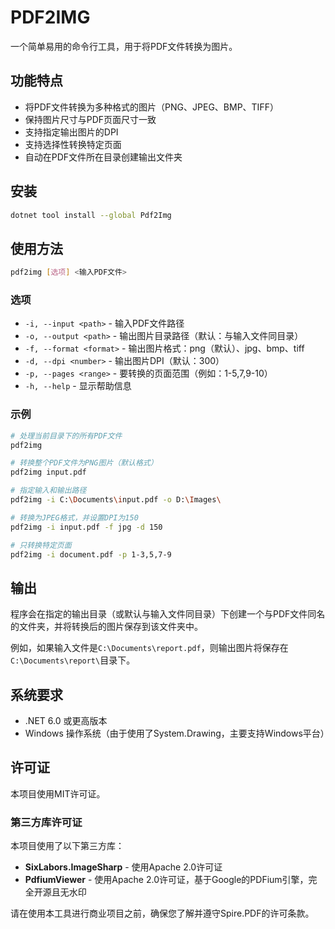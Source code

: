 # PDF2IMG

一个简单易用的命令行工具，用于将PDF文件转换为图片。

## 功能特点

- 将PDF文件转换为多种格式的图片（PNG、JPEG、BMP、TIFF）
- 保持图片尺寸与PDF页面尺寸一致
- 支持指定输出图片的DPI
- 支持选择性转换特定页面
- 自动在PDF文件所在目录创建输出文件夹

## 安装

```bash
dotnet tool install --global Pdf2Img
```

## 使用方法

```bash
pdf2img [选项] <输入PDF文件>
```

### 选项

- `-i, --input <path>` - 输入PDF文件路径
- `-o, --output <path>` - 输出图片目录路径（默认：与输入文件同目录）
- `-f, --format <format>` - 输出图片格式：png（默认）、jpg、bmp、tiff
- `-d, --dpi <number>` - 输出图片DPI（默认：300）
- `-p, --pages <range>` - 要转换的页面范围（例如：1-5,7,9-10）
- `-h, --help` - 显示帮助信息

### 示例

```bash
# 处理当前目录下的所有PDF文件
pdf2img

# 转换整个PDF文件为PNG图片（默认格式）
pdf2img input.pdf

# 指定输入和输出路径
pdf2img -i C:\Documents\input.pdf -o D:\Images\

# 转换为JPEG格式，并设置DPI为150
pdf2img -i input.pdf -f jpg -d 150

# 只转换特定页面
pdf2img -i document.pdf -p 1-3,5,7-9
```

## 输出

程序会在指定的输出目录（或默认与输入文件同目录）下创建一个与PDF文件同名的文件夹，并将转换后的图片保存到该文件夹中。

例如，如果输入文件是`C:\Documents\report.pdf`，则输出图片将保存在`C:\Documents\report\`目录下。

## 系统要求

- .NET 6.0 或更高版本
- Windows 操作系统（由于使用了System.Drawing，主要支持Windows平台）

## 许可证

本项目使用MIT许可证。

### 第三方库许可证

本项目使用了以下第三方库：

- **SixLabors.ImageSharp** - 使用Apache 2.0许可证
- **PdfiumViewer** - 使用Apache 2.0许可证，基于Google的PDFium引擎，完全开源且无水印

请在使用本工具进行商业项目之前，确保您了解并遵守Spire.PDF的许可条款。
